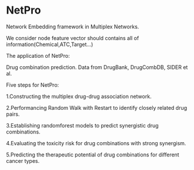 # NetPro

Network Embedding framework in Multiplex Networks.

We consider node feature vector should contains all of information(Chemical,ATC,Target...)

The application of NetPro:

Drug combination prediction.  Data from DrugBank, DrugCombDB, SIDER et al.

Five steps for NetPro:

1.Constructing the multiplex drug-drug association network.

2.Performancing Random Walk with Restart to identify closely related drug pairs.

3.Establishing randomforest models to predict synergistic drug combinations.

4.Evaluating the toxicity risk for drug combinations with strong synergism.

5.Predicting the therapeutic potential of drug combinations for different cancer types.
